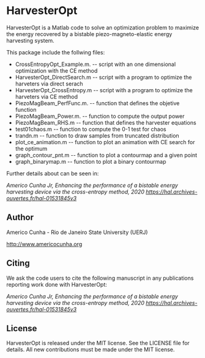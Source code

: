 # HarvesterOpt

HarvesterOpt is a Matlab code to solve an optimization problem to maximize the energy recovered by a bistable piezo-magneto-elastic energy harvesting system.

This package include the follwing files:

* CrossEntropyOpt_Example.m.  -- script with an one dimensional optimization with the CE method
* HarvesterOpt_DirectSearch.m -- script with a program to optimize the harveters via direct serach
* HarvesterOpt_CrossEntropy.m -- script with a program to optimize the harveters via CE method
* PiezoMagBeam_PerfFunc.m.    -- function that defines the objetive function
* PiezoMagBeam_Power.m.       -- function to compute the output power
* PiezoMagBeam_RHS.m          -- function that defines the harvester equations
* test01chaos.m               -- function to compute the 0-1 test for chaos
* trandn.m                    -- function to draw samples from truncated distribution
* plot_ce_animation.m         -- function to plot an animation with CE search for the optimum
* graph_contour_pnt.m         -- function to plot a contourmap and a given point
* graph_binarymap.m           -- function to plot a binary contourmap

Further details about can be seen in:

*Americo Cunha Jr, Enhancing the performance of a bistable energy harvesting device via the cross-entropy method, 2020 https://hal.archives-ouvertes.fr/hal-01531845v3*

## Author
Americo Cunha - Rio de Janeiro State University (UERJ)

http://www.americocunha.org

## Citing
We ask the code users to cite the following manuscript in any publications reporting work done with HarvesterOpt:

*Americo Cunha Jr, Enhancing the performance of a bistable energy harvesting device via the cross-entropy method, 2020
https://hal.archives-ouvertes.fr/hal-01531845v3*

## License
HarvesterOpt is released under the MIT license. See the LICENSE file for details. All new contributions must be made under the MIT license.
